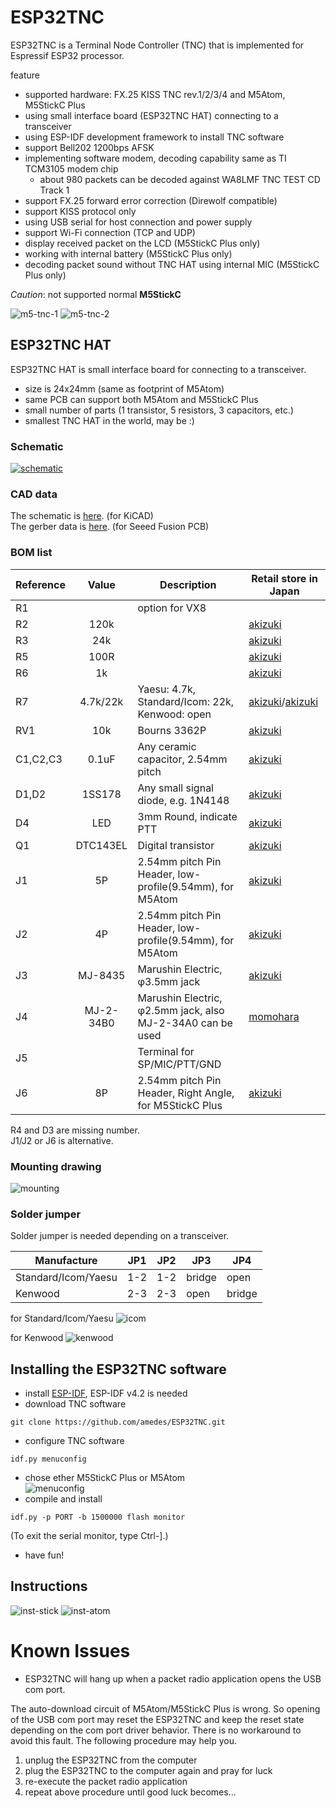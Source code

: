 # ESP32TNC

ESP32TNC is a Terminal Node Controller (TNC) that is implemented for Espressif ESP32 processor.

feature

* supported hardware: FX.25 KISS TNC rev.1/2/3/4 and M5Atom, M5StickC Plus
* using small interface board (ESP32TNC HAT) connecting to a transceiver
* using ESP-IDF development framework to install TNC software
* support Bell202 1200bps AFSK
* implementing software modem, decoding capability same as TI TCM3105 modem chip
  * about 980 packets can be decoded against WA8LMF TNC TEST CD Track 1
* support FX.25 forward error correction (Direwolf compatible)
* support KISS protocol only
* using USB serial for host connection and power supply
* support Wi-Fi connection (TCP and UDP)
* display received packet on the LCD (M5StickC Plus only)
* working with internal battery (M5StickC Plus only)
* decoding packet sound without TNC HAT using internal MIC (M5StickC Plus only)

*Caution*: not supported normal **M5StickC**

![m5-tnc-1](image/m5-tnc-3.jpg)
![m5-tnc-2](image/m5-tnc-2.jpg)

## ESP32TNC HAT

ESP32TNC HAT is small interface board for connecting to a transceiver.

* size is 24x24mm (same as footprint of M5Atom)
* same PCB can support both M5Atom and M5StickC Plus
* small number of parts (1 transistor, 5 resistors, 3 capacitors, etc.)
* smallest TNC HAT in the world, may be :)

### Schematic

[![schematic](image/TNC-HAT-schematic-small.png)](image/TNC-HAT-schematic.png)

### CAD data

The schematic is [here](KiCAD/m5stack-atom-tnc.sch). (for KiCAD)  
The gerber data is [here](KiCAD/seeed-fx25tnc5-m5stack-panelize.zip). (for Seeed Fusion PCB)

### BOM list  

|Reference|Value|Description|Retail store in Japan|
|---|:---:|---|---|
|R1||option for VX8||
|R2|120k||[akizuki](https://akizukidenshi.com/catalog/g/gR-16124/)|
|R3|24k||[akizuki](https://akizukidenshi.com/catalog/g/gR-16243/)|
|R5|100R||[akizuki](https://akizukidenshi.com/catalog/g/gR-16101/)|
|R6|1k||[akizuki](https://akizukidenshi.com/catalog/g/gR-16102/)|
|R7|4.7k/22k|Yaesu: 4.7k, Standard/Icom: 22k, Kenwood: open|[akizuki](https://akizukidenshi.com/catalog/g/gR-16472/)/[akizuki](https://akizukidenshi.com/catalog/g/gR-16223/)|
|RV1|10k|Bourns 3362P|[akizuki](https://akizukidenshi.com/catalog/g/gP-03277/)|
|C1,C2,C3|0.1uF|Any ceramic capacitor, 2.54mm pitch|[akizuki](https://akizukidenshi.com/catalog/g/gP-04064/)|
|D1,D2|1SS178|Any small signal diode, e.g. 1N4148|[akizuki](https://akizukidenshi.com/catalog/g/gI-07783/)|
|D4|LED|3mm Round, indicate PTT|[akizuki](https://akizukidenshi.com/catalog/g/gI-04767/)|
|Q1|DTC143EL|Digital transistor|[akizuki](https://akizukidenshi.com/catalog/g/gI-12469/)|
|J1|5P|2.54mm pitch Pin Header, low-profile(9.54mm), for M5Atom|[akizuki](https://akizukidenshi.com/catalog/g/gC-00171/)|
|J2|4P|2.54mm pitch Pin Header, low-profile(9.54mm), for M5Atom|[akizuki](https://akizukidenshi.com/catalog/g/gC-00171/)|
|J3|MJ-8435|Marushin Electric, &phi;3.5mm jack|[akizuki](https://akizukidenshi.com/catalog/g/gC-09060/)|
|J4|MJ-2-34B0|Marushin Electric, &phi;2.5mm jack, also MJ-2-34A0 can be used|[momohara](https://www.mepc.jp/store/index.php?main_page=product_info&cPath=48&products_id=37843)|
|J5||Terminal for SP/MIC/PTT/GND||
|J6|8P|2.54mm pitch Pin Header, Right Angle, for M5StickC Plus|[akizuki](https://akizukidenshi.com/catalog/g/gC-01627/)|

R4 and D3 are missing number.  
J1/J2 or J6 is alternative.

### Mounting drawing

![mounting](image/m5-mount-parts-2.png)

### Solder jumper

Solder jumper is needed depending on a transceiver.

|Manufacture|JP1|JP2|JP3|JP4|
|---|---|---|---|---|
|Standard/Icom/Yaesu|1-2|1-2|bridge|open|
|Kenwood|2-3|2-3|open|bridge|

for Standard/Icom/Yaesu
![icom](image/m5-solder-icom.png)

for Kenwood
![kenwood](image/m5-solder-kenwood.png)

## Installing the ESP32TNC software

* install [ESP-IDF](https://docs.espressif.com/projects/esp-idf/en/latest/esp32/), ESP-IDF v4.2 is needed
* download TNC software
```
git clone https://github.com/amedes/ESP32TNC.git
```
* configure TNC software
```
idf.py menuconfig
```
  * chose ether M5StickC Plus or M5Atom  
![menuconfig](image/menuconfig.png)
* compile and install
```
idf.py -p PORT -b 1500000 flash monitor
```
(To exit the serial monitor, type Ctrl-].)
* have fun!

## Instructions
![inst-stick](image/m5-tnc-inst-stick.jpg)
![inst-atom](image/m5-tnc-inst-atom.jpg)

# Known Issues

* ESP32TNC will hang up when a packet radio application opens the USB com port.

The auto-download circuit of M5Atom/M5StickC Plus is wrong.
So opening of the USB com port may reset the ESP32TNC and keep the reset state depending on the com port driver behavior.
There is no workaround to avoid this fault.  The following procedure may help you.

1. unplug the ESP32TNC from the computer
1. plug the ESP32TNC to the computer again and pray for luck
1. re-execute the packet radio application
1. repeat above procedure until good luck becomes...
